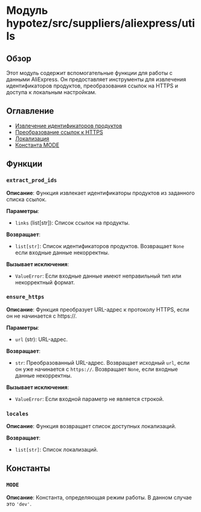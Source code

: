 # Модуль hypotez/src/suppliers/aliexpress/utils

## Обзор

Этот модуль содержит вспомогательные функции для работы с данными AliExpress. Он предоставляет инструменты для извлечения идентификаторов продуктов, преобразования ссылок на HTTPS и доступа к локальным настройкам.

## Оглавление

* [Извлечение идентификаторов продуктов](#extract-product-id)
* [Преобразование ссылок к HTTPS](#ensure-https)
* [Локализация](#locales)
* [Константа MODE](#mode)


## Функции

### `extract_prod_ids`

**Описание**: Функция извлекает идентификаторы продуктов из заданного списка ссылок.

**Параметры**:
- `links` (list[str]): Список ссылок на продукты.

**Возвращает**:
- `list[str]`: Список идентификаторов продуктов. Возвращает `None` если входные данные некорректны.

**Вызывает исключения**:
- `ValueError`: Если входные данные имеют неправильный тип или некорректный формат.


### `ensure_https`

**Описание**: Функция преобразует URL-адрес к протоколу HTTPS, если он не начинается с https://.

**Параметры**:
- `url` (str): URL-адрес.

**Возвращает**:
- `str`: Преобразованный URL-адрес. Возвращает исходный `url`, если он уже начинается с `https://`. Возвращает `None`, если входные данные некорректны.

**Вызывает исключения**:
- `ValueError`: Если входной параметр не является строкой.


### `locales`

**Описание**: Функция возвращает список доступных локализаций.


**Возвращает**:
- `list[str]`: Список локализаций.


## Константы

### `MODE`

**Описание**: Константа, определяющая режим работы. В данном случае это `'dev'`.

```